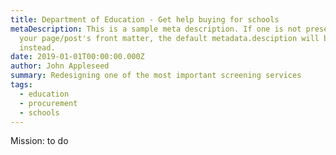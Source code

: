 ```yaml
---
title: Department of Education - Get help buying for schools
metaDescription: This is a sample meta description. If one is not present in
  your page/post's front matter, the default metadata.desciption will be used
  instead.
date: 2019-01-01T00:00:00.000Z
author: John Appleseed
summary: Redesigning one of the most important screening services
tags:
  - education
  - procurement
  - schools
---
```


Mission: to do
